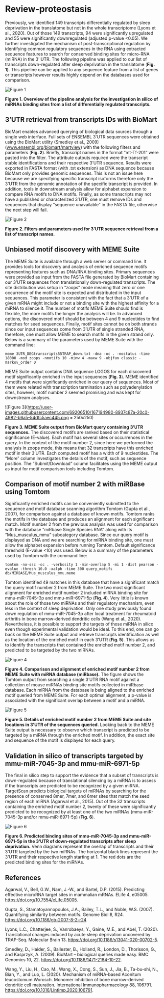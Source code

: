 # Review-proteostasis

Previously, we identified 149 transcripts differentially regulated by sleep deprivation in the translatome but not in the whole transcriptome (Lyons et al., 2020). Out of those 149 transcripts, 94 were significantly upregulated and 55 were significantly downregulated (adjusted p-value <0.05). We further investigated the mechanism of post-transcriptional regulation by  identifying common regulatory sequences in the RNA  using extracted sequence features to search for conserved binding sites for micro-RNA (miRNA) in the 3’ UTR. The following pipeline was applied to our list of transcripts down-regulated after sleep deprivation in the translatome (**Fig. 1**). This pipeline can be applied to any sequence feature from a list of genes or transcripts however results highly depend on the databases used for comparison.

![Figure 1](https://user-images.githubusercontent.com/69206510/167194485-1e3520a7-e527-4b65-9a13-f70539b051a1.png)

**Figure 1. Overview of the pipeline analysis for the investigation in silico of miRNAs binding sites from a list of differentially regulated transcripts.**

## 3’UTR retrieval from transcripts IDs with BioMart
BioMart enables advanced querying of biological data sources through a single web interface. Full sets of ENSEMBL 3’UTR sequences were obtained using the BioMart utility (Smedley et al., 2009) (www.ensembl.org/biomart/martview) with the following filters and parameters (**Fig. 2**). Briefly, transcript names in the format “mt-Tf-201” were pasted into the filter. The attribute outputs required were the transcript stable identifications and their respective 3’UTR sequence. Results were exported in FASTA format (with .txt extension) as DNA sequence because BioMart only provides genomic sequences. This is not an issue here because we are specifying specific transcript isoforms therefore only the 3’UTR from the genomic annotation of the specific transcript is provided. In addition, tools in downstream analysis allow for alphabet expansion to compare RNA motifs to DNA motifs. Finally, as some transcripts may not have a published or characterized 3’UTR, one must remove IDs and sequences that display “sequence unavailable” in the FASTA file, otherwise the next step will fail.

![Figure 2](https://user-images.githubusercontent.com/69206510/167194825-a9498c07-b155-45f4-b7d8-5582c06c0b6b.png)

**Figure 2. Filters and parameters used for 3’UTR sequence retrieval from a list of transcript names.**

## Unbiased motif discovery with MEME Suite
The MEME Suite is available through a web server or command line. It provides tools for discovery and analysis of enriched sequence motifs representing features such as DNA/RNA binding sites. Primary sequences were provided as input from the FASTA file generated by BioMart containing our 3’UTR sequences from translationally down-regulated transcripts. The site distribution was setup in “zoops” mode meaning that zero or one occurrence of the motif site is expected and distributed in the input sequences. This parameter is consistent with the fact that a 3’UTR of a given mRNA might include or not a binding site with the highest affinity for a miRNA to silence it. The number of motifs MEME Suite should find is flexible, the more motifs the longer the analysis will be. In advanced options, the discovered motif should be between 4 and 9 nucleotides to find matches for seed sequences. Finally, motif sites cannot be on both strands since our input sequences come from 3’UTR of single stranded RNA, therefore, one must allow MEME to search motifs in the given strand only.
Below is a summary of the parameters used by MEME Suite with the command line:

`meme 3UTR_DEGtranscripts55TRAP_down.txt -dna -oc . -nostatus -time 18000 -mod zoops -nmotifs 10 -minw 4 -maxw 9 -objfun classic -markov_order 0`

MEME Suite output contains DNA sequence LOGOS for each discovered motif significantly enriched in the input sequences (**Fig. 3**). MEME identified 4 motifs that were significantly enriched in our query of sequences. Most of them were related with transcription termination such as polyadenylation sites, however, motif number 2 seemed promising and was kept for downstream analyses.

![Figure 3](https://user-images.githubusercontent.com/69206510/167194980-8937c87a-20c0-4982-b6a5-54dfc5aec445.png = 250x250)

**Figure 3. MEME Suite output from BioMart query containing 3’UTR sequences.** The discovered motifs are ranked based on their statistical significance (E-value). Each motif has several sites or occurrences in the query. In the context of the motif number 2, since here we performed the analysis in zoops mode, this means that 32 transcripts have this enriched motif in their 3’UTR. Each computed motif has a width of 9 nucleotides. The “More” column investigates the details of the motif, such as sequence position. The “Submit/Download” column facilitates using the MEME output as input for motif comparison tools including Tomtom.

## Comparison of motif number 2 with miRBase using Tomtom
Significantly enriched motifs can be conveniently submitted to the sequence and motif database scanning algorithm Tomtom (Gupta et al., 2007), for comparison against a database of known motifs. Tomtom ranks the motifs in the database and produces an alignment for each significant match. Motif number 2 from the previous analysis was used for comparison with the database “miRbase Single Species RNA” along with its “Mus_musculus_mmu” subcategory database. Since our query motif is displayed as DNA and we are searching for miRNA binding site, one must allow the alphabet expansion before running Tomtom. Default significance threshold (E-value <10) was used.
Below is a summary of the parameters used by Tomtom with the command line:

`tomtom -no-ssc -oc . -verbosity 1 -min-overlap 5 -mi 1 -dist pearson -evalue -thresh 10.0 -xalph -time 300 query_motifs db/MIRBASE/Mus_musculus_mmu.meme`

Tomtom identified 49 matches in this database that have a significant match the query motif number 2 from MEME Suite. The two most significant alignment for enriched motif number 2 included miRNA binding site for mmu-miR-7045-3p and mmu-miR-6971-5p (**Fig. 4**). Very little is known about the role of those two miRNAs and their regulatory mechanism, even less in the context of sleep deprivation. Only one study previously found down regulation of mmu-miR-7045-3p after local treatment for rheumatoid arthritis in bone marrow-derived dendritic cells (Wang et al., 2020). Nevertheless, it is possible to support the targets of those miRNA in silico even though experimental validation would be ideal. To this end, one can go back on the MEME Suite output and retrieve transcripts identification as well as the location of the enriched motif in each 3’UTR (**Fig. 5**). This allows us to identify the transcripts that contained the enriched motif number 2, and predicted to be targeted by the two miRNAs.

![Figure 4](https://user-images.githubusercontent.com/69206510/167195056-b8309447-5cfb-4886-8e66-4643f6557e34.png)

**Figure 4. Comparison and alignment of enriched motif number 2 from MEME Suite with miRNA database (miRbase).** The figure shows the Tomtom output from searching a single 3’UTR RNA motif against a collection of mouse miRNAs binding site motifs collected in miRbase database. Each miRNA from the database is being aligned to the enriched motif queried from MEME Suite. For each optimal alignment, a p-value is associated with the significant overlap between a motif and a miRNA.

![Figure 5](https://user-images.githubusercontent.com/69206510/167195106-1fce686f-e985-4aea-9dfa-ade6d41ac2a0.png)

**Figure 5. Details of enriched motif number 2 from MEME Suite and site locations in 3’UTR of the sequences queried.** Looking back to the MEME Suite output is necessary to observe which transcript is predicted to be targeted by a miRNA through the enriched motif. In addition, the exact site and sequence of the motif is displayed for each query.

## Validation in silico of transcripts targeted by mmu-miR-7045-3p and mmu-miR-6971-5p
The final in silico step to support the evidence that a subset of transcripts is down-regulated because of translational silencing by a miRNA is to assess if the transcripts are predicted to be recognized by a given miRNA. TargetScan predicts biological targets of miRNAs by searching for the presence of conserved 8mer, 7mer, and 6mer sites that match the seed region of each miRNA (Agarwal et al., 2015). Out of the 32 transcripts containing the enriched motif number 2, twenty of these were significantly predicted to be recognized by at least one of the two miRNAs (mmu-miR-7045-3p and/or mmu-miR-6971-5p) (**Fig. 6**).

![Figure 6](https://user-images.githubusercontent.com/69206510/167195136-c1481aae-2a49-4581-90ba-aae940f49e4c.png)

**Figure 6. Predicted binding sites of mmu-miR-7045-3p and mmu-miR-6971-5p in the 3’UTR of down-regulated transcripts after sleep deprivation.** Venn diagrams represent the overlap of transcripts and their 3’UTR targeted by the two miRNAs. The horizontal black lines represent the 3’UTR and their respective length starting at 1. The red dots are the predicted binding sites for the miRNAs. 

## References
Agarwal, V., Bell, G.W., Nam, J.-W., and Bartel, D.P. (2015). Predicting effective microRNA target sites in mammalian mRNAs. ELife 4, e05005. https://doi.org/10.7554/eLife.05005.

Gupta, S., Stamatoyannopoulos, J.A., Bailey, T.L., and Noble, W.S. (2007). Quantifying similarity between motifs. Genome Biol 8, R24. https://doi.org/10.1186/gb-2007-8-2-r24.

Lyons, L.C., Chatterjee, S., Vanrobaeys, Y., Gaine, M.E., and Abel, T. (2020). Translational changes induced by acute sleep deprivation uncovered by TRAP-Seq. Molecular Brain 13. https://doi.org/10.1186/s13041-020-00702-5.

Smedley, D., Haider, S., Ballester, B., Holland, R., London, D., Thorisson, G., and Kasprzyk, A. (2009). BioMart – biological queries made easy. BMC Genomics 10, 22. https://doi.org/10.1186/1471-2164-10-22.

Wang, Y., Liu, H., Cao, M., Wang, X., Cong, S., Sun, J., Jia, B., Ta-bu-shi, N., Bian, Y., and Luo, L. (2020). Mechanism of miRNA-based Aconitum leucostomum Worosch. Monomer inhibition of bone marrow-derived dendritic cell maturation. International Immunopharmacology 88, 106791. https://doi.org/10.1016/j.intimp.2020.106791.

